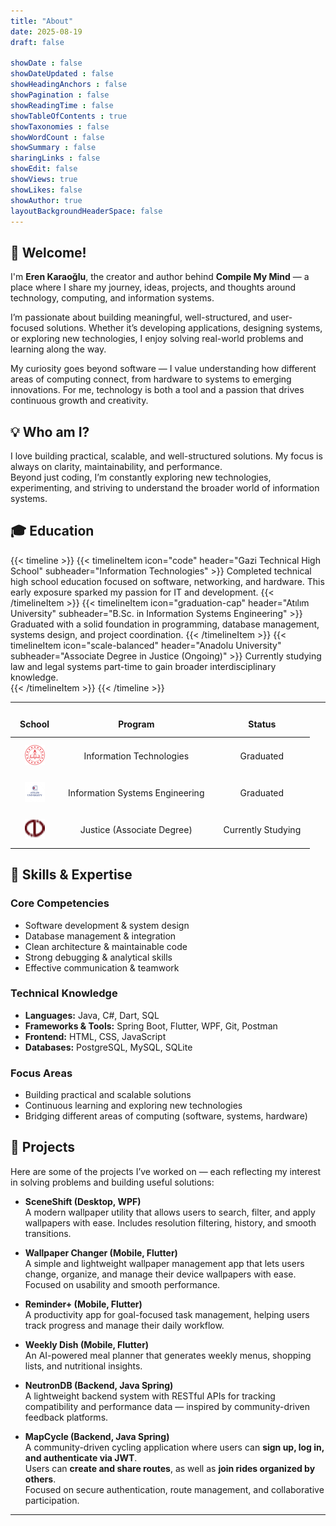 ```yaml
---
title: "About"
date: 2025-08-19
draft: false

showDate : false
showDateUpdated : false
showHeadingAnchors : false
showPagination : false
showReadingTime : false
showTableOfContents : true
showTaxonomies : false 
showWordCount : false
showSummary : false
sharingLinks : false
showEdit: false
showViews: true
showLikes: false
showAuthor: true
layoutBackgroundHeaderSpace: false
---
```


## 👋 Welcome!

I'm **Eren Karaoğlu**, the creator and author behind **Compile My Mind** — a place where I share my journey, ideas, projects, and thoughts around technology, computing, and information systems.  

I’m passionate about building meaningful, well-structured, and user-focused solutions. Whether it’s developing applications, designing systems, or exploring new technologies, I enjoy solving real-world problems and learning along the way.  

My curiosity goes beyond software — I value understanding how different areas of computing connect, from hardware to systems to emerging innovations. For me, technology is both a tool and a passion that drives continuous growth and creativity.  

## 💡 Who am I?

I love building practical, scalable, and well-structured solutions. My focus is always on clarity, maintainability, and performance.  
Beyond just coding, I’m constantly exploring new technologies, experimenting, and striving to understand the broader world of information systems.  

## 🎓 Education

{{< timeline >}}
{{< timelineItem icon="code" header="Gazi Technical High School" subheader="Information Technologies" >}}
Completed technical high school education focused on software, networking, and hardware. This early exposure sparked my passion for IT and development.
{{< /timelineItem >}}
{{< timelineItem icon="graduation-cap" header="Atılım University" subheader="B.Sc. in Information Systems Engineering" >}}
Graduated with a solid foundation in programming, database management, systems design, and project coordination.
{{< /timelineItem >}}
{{< timelineItem icon="scale-balanced" header="Anadolu University" subheader="Associate Degree in Justice (Ongoing)" >}}
Currently studying law and legal systems part-time to gain broader interdisciplinary knowledge.  
{{< /timelineItem >}}
{{< /timeline >}}

---

<style>
  table {
    border-collapse: collapse;
    width: 100%;
    table-layout: fixed;
  }
  th, td {
    padding: 12px 15px;
    text-align: center;
    vertical-align: middle;
    word-wrap: break-word;
    border: none; 
  }
  .customEntitityLogo {
    max-height: 50px;
    width: auto;
    display: inline-block;
  }
</style>

<table>
  <thead>
    <tr>
      <th>School</th>
      <th>Program</th>
      <th>Status</th>
    </tr>
  </thead>
  <tbody>
    <tr>
      <td><img class="customEntitityLogo" style="background-color:transparent" src="schools_icon/gatem.png" alt="Gazi Technical High School"/></td>
      <td>Information Technologies</td>
      <td>Graduated</td>
    </tr>
    <tr>
      <td><img class="customEntitityLogo" style="background-color:transparent" src="schools_icon/atilim.png" alt="Atılım University"/></td>
      <td>Information Systems Engineering</td>
      <td>Graduated</td>
    </tr>
    <tr>
      <td><img class="customEntitityLogo" style="background-color:transparent" src="schools_icon/anadolu.png" alt="Anadolu University"/></td>
      <td>Justice (Associate Degree)</td>
      <td>Currently Studying</td>
    </tr>
  </tbody>
</table>

## 🧠 Skills & Expertise

### Core Competencies

- Software development & system design  
- Database management & integration  
- Clean architecture & maintainable code  
- Strong debugging & analytical skills  
- Effective communication & teamwork  

### Technical Knowledge

- **Languages:** Java, C#, Dart, SQL  
- **Frameworks & Tools:** Spring Boot, Flutter, WPF, Git, Postman  
- **Frontend:** HTML, CSS, JavaScript  
- **Databases:** PostgreSQL, MySQL, SQLite  

### Focus Areas

- Building practical and scalable solutions  
- Continuous learning and exploring new technologies  
- Bridging different areas of computing (software, systems, hardware)  

## 📁 Projects

Here are some of the projects I’ve worked on — each reflecting my interest in solving problems and building useful solutions:

- **SceneShift (Desktop, WPF)**  
  A modern wallpaper utility that allows users to search, filter, and apply wallpapers with ease. Includes resolution filtering, history, and smooth transitions.  

- **Wallpaper Changer (Mobile, Flutter)**  
  A simple and lightweight wallpaper management app that lets users change, organize, and manage their device wallpapers with ease. Focused on usability and smooth performance.

- **Reminder+ (Mobile, Flutter)**  
  A productivity app for goal-focused task management, helping users track progress and manage their daily workflow.  

- **Weekly Dish (Mobile, Flutter)**  
  An AI-powered meal planner that generates weekly menus, shopping lists, and nutritional insights.  

- **NeutronDB (Backend, Java Spring)**  
  A lightweight backend system with RESTful APIs for tracking compatibility and performance data — inspired by community-driven feedback platforms.  

- **MapCycle (Backend, Java Spring)**  
  A community-driven cycling application where users can **sign up, log in, and authenticate via JWT**.  
  Users can **create and share routes**, as well as **join rides organized by others**.  
  Focused on secure authentication, route management, and collaborative participation.
  
---
